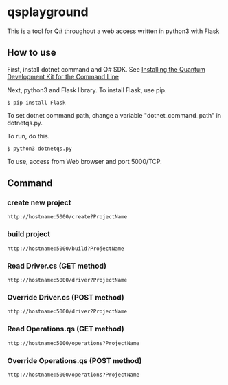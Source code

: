 # qsplayground
This is a tool for Q# throughout a web access written in python3 with Flask

## How to use

First, install dotnet command and Q# SDK. See 
[Installing the Quantum Development Kit for the Command Line](https://docs.microsoft.com/en-us/quantum/install-guide/command-line?view=qsharp-preview)

Next, python3 and Flask library.
To install Flask, use pip.

    $ pip install Flask

To set dotnet command path, change a variable "dotnet_command_path" in dotnetqs.py.

To run, do this.

    $ python3 dotnetqs.py

To use, access from Web browser and port 5000/TCP.

## Command

### create new project
    http://hostname:5000/create?ProjectName

### build project
    http://hostname:5000/build?ProjectName

### Read Driver.cs (GET method)
    http://hostname:5000/driver?ProjectName

### Override Driver.cs (POST method)
    http://hostname:5000/driver?ProjectName

### Read Operations.qs (GET method)
    http://hostname:5000/operations?ProjectName

### Override Operations.qs (POST method)
    http://hostname:5000/operations?ProjectName

